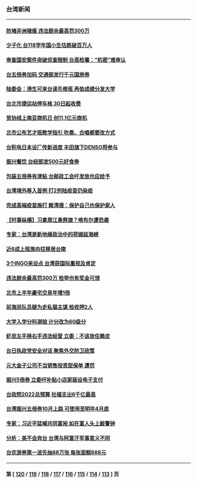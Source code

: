 ### 台湾新闻
---
#### [防堵非洲猪瘟 违法厨余最高罚300万](../../pages/ncid1349361/n13189732.md) 
#### [少子化 台118学年国小生估跌破百万人](../../pages/ncid1349361/n13189736.md) 
#### [审查国安案件突破侦查限制 台高检署：“机密”难审认](../../pages/ncid1349361/n13189657.md) 
#### [台五倍券加码 交通部发行千元国旅券](../../pages/ncid1349361/n13189387.md) 
#### [陆委会：港生可来台读先修班 再依成绩分发大学](../../pages/ncid1349361/n13189548.md) 
#### [台北市捷运站停车格 30日起收费](../../pages/ncid1349361/n13189562.md) 
#### [贸协线上南亚商机日 创11.1亿元商机](../../pages/ncid1349361/n13189454.md) 
#### [北市公布艺才班教学指引 吹奏、合唱都要改方式](../../pages/ncid1349361/n13189467.md) 
#### [台积电日本设厂传新进度 丰田旗下DENSO将参与](../../pages/ncid1349361/n13189464.md) 
#### [振兴餐饮  台经部发500元好食券](../../pages/ncid1349361/n13189380.md) 
#### [包装五倍券有津贴 台邮政工会吁发放也应给予](../../pages/ncid1349361/n13189383.md) 
#### [台湾境外移入首例 打2剂陆疫苗仍染疫](../../pages/ncid1349361/n13189301.md) 
#### [完成高端疫苗施打 赖清德：保护自己也保护家人](../../pages/ncid1349361/n13190916.md) 
#### [【时事纵横】习拿周江勇祭旗？喀布尔遭恐袭](../../pages/ncid1349361/n13190567.md) 
#### [专家：台湾是新地缘政治中的荷姆兹海峡](../../pages/ncid1349361/n13189779.md) 
#### [近6成上班族向往移居台南](../../pages/ncid1349361/n13189740.md) 
#### [3个INGO来设点 台湾获国际重视及肯定](../../pages/ncid1349361/n13189644.md) 
#### [违法厨余最高罚300万 检举也有奖金可领](../../pages/ncid1349361/n13189781.md) 
#### [北市上半年豪宅交易年增1倍](../../pages/ncid1349361/n13189730.md) 
#### [前海巡队员疑为走私猫主谋 检收押2人](../../pages/ncid1349361/n13189734.md) 
#### [大学入学分科测验 计分改为60级分](../../pages/ncid1349361/n13189738.md) 
#### [虾皮左手换右手违法经营 立委：不该放任赖皮](../../pages/ncid1349361/n13189649.md) 
#### [台日执政党安全对话 聚焦外交防卫政策](../../pages/ncid1349361/n13189653.md) 
#### [元大金子公司不当销售投资型保单 遭罚](../../pages/ncid1349361/n13189449.md) 
#### [振兴5倍券 立委吁补贴小店家装设电子支付](../../pages/ncid1349361/n13189451.md) 
#### [台政院2022总预算 社福支出6千亿最高](../../pages/ncid1349361/n13189373.md) 
#### [台湾振兴五倍券10月上路 可使用至明年4月底](../../pages/ncid1349361/n13188425.md) 
#### [专家：习近平猛喊共同富裕 如在富人头上敲警钟](../../pages/ncid1349361/n13189074.md) 
#### [分析：美不会弃台 台湾与阿富汗军事意义不同](../../pages/ncid1349361/n13188910.md) 
#### [台农游券第一波先抽88万张 每张面额888元](../../pages/ncid1349361/n13188988.md) 

---
#### 第 [ [120](./120.md) / [119](./119.md) / [118](./118.md) / [117](./117.md) / [116](./116.md) / [115](./115.md) / [114](./114.md) / [113](./113.md) ] 页
